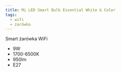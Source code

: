 ```yaml
---
title: Mi LED Smart Bulb Essential White & Color
tags:
  - wifi
  - żarówka
---
```


Smart żarówka WiFi

- 9W
- 1700-6500K
- 950lm
- E27
